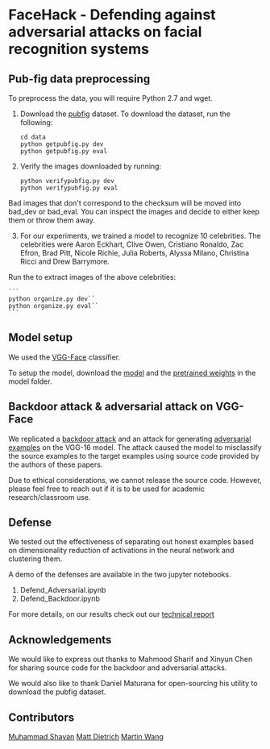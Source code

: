 # FaceHack - Defending against adversarial attacks on facial recognition systems

## Pub-fig data preprocessing

To preprocess the data, you will require Python 2.7 and wget.

1. Download the [pubfig](http://www.cs.columbia.edu/CAVE/databases/pubfig/) dataset. To download the dataset, run the following:
	
	``` 
	cd data 
	python getpubfig.py dev
	python getpubfig.py eval
	```
	
2. Verify the images downloaded by running:
	
	``` 
	python verifypubfig.py dev
	python verifypubfig.py eval
	```

Bad images that don't correspond to the checksum will be moved into bad_dev or bad_eval. You can inspect the images and decide to either keep them or throw them away. 

3. For our experiments, we trained a model to recognize 10 celebrities. The celebrities were Aaron Eckhart, Clive Owen, Cristiano Ronaldo, Zac Efron, Brad Pitt, Nicole Richie, Julia Roberts, Alyssa Milano, Christina Ricci and Drew Barrymore.

Run the  to extract images of the above celebrities:
 	
	```
 	python organize.py dev``
 	python organize.py eval``
	```

## Model setup

We used the [VGG-Face](http://www.robots.ox.ac.uk/~albanie/models/pytorch-mcn/vgg_face_dag.py) classifier.

To setup the model, download the [model](http://www.robots.ox.ac.uk/~albanie/models/pytorch-mcn/vgg_face_dag.py) and the [pretrained weights](http://www.robots.ox.ac.uk/~albanie/models/pytorch-mcn/vgg_face_dag.pth) in the model folder.

## Backdoor attack & adversarial attack on VGG-Face

We replicated a [backdoor attack](https://arxiv.org/abs/1712.05526) and an attack for generating [adversarial examples](https://www.cs.cmu.edu/~sbhagava/papers/face-rec-ccs16.pdf) on the VGG-16 model. The attack caused the model to misclassify the source examples to the target examples using source code provided by the authors of these papers.

Due to ethical considerations, we cannot release the source code. However, please feel free to reach out if it is to be used for academic research/classroom use.  

## Defense

We tested out the effectiveness of separating out honest examples based on dimensionality reduction of activations in the neural network and clustering them. 

A demo of the defenses are available in the two jupyter notebooks.
1. Defend_Adversarial.ipynb
2. Defend_Backdoor.ipynb

For more details, on our results check out our [technical report](https://drive.google.com/file/d/1DPl3hQzxhrw_M8zW2vSGCV-DJnUnk7Xr/view?usp=sharing)

## Acknowledgements

We would like to express out thanks to Mahmood Sharif and Xinyun Chen for sharing source code for the backdoor and adversarial attacks.

We would also like to thank Daniel Maturana for open-sourcing his utility to download the pubfig dataset.

## Contributors

[Muhammad Shayan](m-shayanshafi.github.io)
[Matt Dietrich](https://www.linkedin.com/in/mattdietrich)
[Martin Wang](https://www.linkedin.com/in/martin-wang-312393105/)
